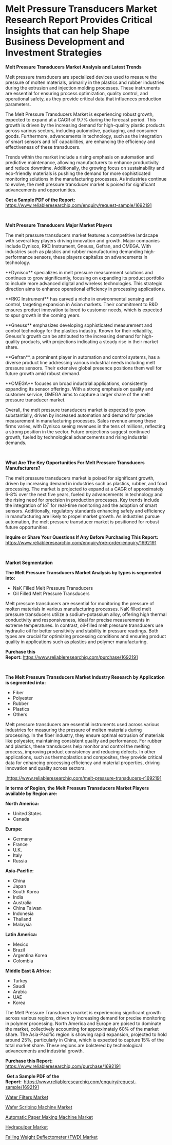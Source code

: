 <p><h1>Melt Pressure Transducers Market Research Report Provides Critical Insights that can help Shape Business Development and Investment Strategies</h1></p><p><strong>Melt Pressure Transducers Market Analysis and Latest Trends</strong></p>
<p><p>Melt pressure transducers are specialized devices used to measure the pressure of molten materials, primarily in the plastics and rubber industries during the extrusion and injection molding processes. These instruments are essential for ensuring process optimization, quality control, and operational safety, as they provide critical data that influences production parameters. </p><p>The Melt Pressure Transducers Market is experiencing robust growth, expected to expand at a CAGR of 9.7% during the forecast period. This growth is driven by the increasing demand for high-quality plastic products across various sectors, including automotive, packaging, and consumer goods. Furthermore, advancements in technology, such as the integration of smart sensors and IoT capabilities, are enhancing the efficiency and effectiveness of these transducers. </p><p>Trends within the market include a rising emphasis on automation and predictive maintenance, allowing manufacturers to enhance productivity and reduce downtime. Additionally, the growing focus on sustainability and eco-friendly materials is pushing the demand for more sophisticated monitoring solutions in the manufacturing processes. As industries continue to evolve, the melt pressure transducer market is poised for significant advancements and opportunities.</p></p>
<p><strong>Get a Sample PDF of the Report:&nbsp;</strong> <a href="https://www.reliableresearchiq.com/enquiry/request-sample/1692191?utm_campaign=1257&utm_medium=2&utm_source=Github&utm_content=ia&utm_term=19102024&utm_id=melt-pressure-transducers">https://www.reliableresearchiq.com/enquiry/request-sample/1692191</a></p>
<p>&nbsp;</p>
<p><strong>Melt Pressure Transducers Major Market Players</strong></p>
<p><p>The melt pressure transducers market features a competitive landscape with several key players driving innovation and growth. Major companies include Dynisco, RKC Instrument, Gneuss, Gefran, and OMEGA. With industries such as plastics and rubber manufacturing demanding high-performance sensors, these players capitalize on advancements in technology.</p><p>**Dynisco** specializes in melt pressure measurement solutions and continues to grow significantly, focusing on expanding its product portfolio to include more advanced digital and wireless technologies. This strategic direction aims to enhance operational efficiency in processing applications.</p><p>**RKC Instrument** has carved a niche in environmental sensing and control, targeting expansion in Asian markets. Their commitment to R&D ensures product innovation tailored to customer needs, which is expected to spur growth in the coming years.</p><p>**Gneuss** emphasizes developing sophisticated measurement and control technology for the plastics industry. Known for their reliability, Gneuss's growth can be attributed to the increasing demand for high-quality products, with projections indicating a steady rise in their market share.</p><p>**Gefran**, a prominent player in automation and control systems, has a diverse product line addressing various industrial needs including melt pressure sensors. Their extensive global presence positions them well for future growth amid robust demand.</p><p>**OMEGA** focuses on broad industrial applications, consistently expanding its sensor offerings. With a strong emphasis on quality and customer service, OMEGA aims to capture a larger share of the melt pressure transducer market.</p><p>Overall, the melt pressure transducers market is expected to grow substantially, driven by increased automation and demand for precise measurement in manufacturing processes. Sales revenue among these firms varies, with Dynisco seeing revenues in the tens of millions, reflecting a strong position in the sector. Future projections suggest continued growth, fueled by technological advancements and rising industrial demands.</p></p>
<p>&nbsp;</p>
<p><strong>What Are The Key Opportunities For Melt Pressure Transducers Manufacturers?</strong></p>
<p><p>The melt pressure transducers market is poised for significant growth, driven by increasing demand in industries such as plastics, rubber, and food processing. The market is projected to expand at a CAGR of approximately 6-8% over the next five years, fueled by advancements in technology and the rising need for precision in production processes. Key trends include the integration of IoT for real-time monitoring and the adoption of smart sensors. Additionally, regulatory standards enhancing safety and efficiency in manufacturing are likely to propel market growth. As industries pursue automation, the melt pressure transducer market is positioned for robust future opportunities.</p></p>
<p><strong>Inquire or Share Your Questions If Any Before Purchasing This Report:</strong> <a href="https://www.reliableresearchiq.com/enquiry/pre-order-enquiry/1692191?utm_campaign=1257&utm_medium=2&utm_source=Github&utm_content=ia&utm_term=19102024&utm_id=melt-pressure-transducers">https://www.reliableresearchiq.com/enquiry/pre-order-enquiry/1692191</a></p>
<p>&nbsp;</p>
<p><strong>Market Segmentation</strong></p>
<p><strong>The Melt Pressure Transducers Market Analysis by types is segmented into:</strong></p>
<p><ul><li>NaK Filled Melt Pressure Transducers</li><li>Oil Filled Melt Pressure Transducers</li></ul></p>
<p><p>Melt pressure transducers are essential for monitoring the pressure of molten materials in various manufacturing processes. NaK filled melt pressure transducers utilize a sodium-potassium alloy, offering high thermal conductivity and responsiveness, ideal for precise measurements in extreme temperatures. In contrast, oil-filled melt pressure transducers use hydraulic oil for better sensitivity and stability in pressure readings. Both types are crucial for optimizing processing conditions and ensuring product quality in applications such as plastics and polymer manufacturing.</p></p>
<p><strong>Purchase this Report:&nbsp;</strong><a href="https://www.reliableresearchiq.com/purchase/1692191?utm_campaign=1257&utm_medium=2&utm_source=Github&utm_content=ia&utm_term=19102024&utm_id=melt-pressure-transducers">https://www.reliableresearchiq.com/purchase/1692191</a></p>
<p>&nbsp;</p>
<p><strong>The Melt Pressure Transducers Market Industry Research by Application is segmented into:</strong></p>
<p><ul><li>Fiber</li><li>Polyester</li><li>Rubber</li><li>Plastics</li><li>Others</li></ul></p>
<p><p>Melt pressure transducers are essential instruments used across various industries for measuring the pressure of molten materials during processing. In the fiber industry, they ensure optimal extrusion of materials like polyester, maintaining consistent quality and performance. For rubber and plastics, these transducers help monitor and control the melting process, improving product consistency and reducing defects. In other applications, such as thermoplastics and composites, they provide critical data for enhancing processing efficiency and material properties, driving innovation and quality across sectors.</p></p>
<p><a href="https://www.reliableresearchiq.com/melt-pressure-transducers-r1692191?utm_campaign=1257&utm_medium=2&utm_source=Github&utm_content=ia&utm_term=19102024&utm_id=melt-pressure-transducers">&nbsp;https://www.reliableresearchiq.com/melt-pressure-transducers-r1692191</a></p>
<p><strong>In terms of Region, the Melt Pressure Transducers Market Players available by Region are:</strong></p>
<p>
    <p> <strong> North America: </strong>
        <ul>
            <li>United States</li>
            <li>Canada</li>
        </ul>
        </p> 
    <p> <strong> Europe: </strong>
        <ul>
            <li>Germany</li>
            <li>France</li>
            <li>U.K.</li>
            <li>Italy</li>
            <li>Russia</li>
        </ul>
        </p> 
    <p> <strong> Asia-Pacific: </strong>
        <ul>
            <li>China</li>
            <li>Japan</li>
            <li>South Korea</li>
            <li>India</li>
            <li>Australia</li>
            <li>China Taiwan</li>
            <li>Indonesia</li>
            <li>Thailand</li>
            <li>Malaysia</li>
        </ul>
        </p> 
    <p> <strong> Latin America: </strong>
        <ul>
            <li>Mexico</li>
            <li>Brazil</li>
            <li>Argentina Korea</li>
            <li>Colombia</li>
        </ul>
        </p> 
    <p> <strong> Middle East & Africa: </strong>
        <ul>
            <li>Turkey</li>
            <li>Saudi</li>
            <li>Arabia</li>
            <li>UAE</li>
            <li>Korea</li>
        </ul>
    </p>
    </p>
<p><p>The Melt Pressure Transducers market is experiencing significant growth across various regions, driven by increasing demand for precise monitoring in polymer processing. North America and Europe are poised to dominate the market, collectively accounting for approximately 60% of the market share. The Asia-Pacific region is showing rapid expansion, projected to hold around 25%, particularly in China, which is expected to capture 15% of the total market share. These regions are bolstered by technological advancements and industrial growth.</p></p>
<p><strong>Purchase this Report: </strong><a href="https://www.reliableresearchiq.com/purchase/1692191?utm_campaign=1257&utm_medium=2&utm_source=Github&utm_content=ia&utm_term=19102024&utm_id=melt-pressure-transducers">https://www.reliableresearchiq.com/purchase/1692191</a></p>
<p>&nbsp;<strong>Get a Sample PDF of the Report:&nbsp;&nbsp;</strong><a href="https://www.reliableresearchiq.com/enquiry/request-sample/1692191?utm_campaign=1257&utm_medium=2&utm_source=Github&utm_content=ia&utm_term=19102024&utm_id=melt-pressure-transducers">https://www.reliableresearchiq.com/enquiry/request-sample/1692191</a></p>
<p><strong></strong></p>
<p><p><a href="https://www.linkedin.com/pulse/water-filters-spectrum-usage-patterns-sector-evolution-ttojc?utm_campaign=1257&utm_medium=2&utm_source=Github&utm_content=ia&utm_term=19102024&utm_id=melt-pressure-transducers">Water Filters Market</a></p><p><a href="https://github.com/gabrielleq8bung/Market-Research-Report-List-1/blob/main/wafer-scribing-machine-market.md?utm_campaign=1257&utm_medium=2&utm_source=Github&utm_content=ia&utm_term=19102024&utm_id=melt-pressure-transducers">Wafer Scribing Machine Market</a></p><p><a href="https://issuu.com/reportprime-2/docs/automatic-paper-making-machine-mark_e2e2aa542f8114?utm_campaign=1257&utm_medium=2&utm_source=Github&utm_content=ia&utm_term=19102024&utm_id=melt-pressure-transducers">Automatic Paper Making Machine Market</a></p><p><a href="https://issuu.com/reportprime-2/docs/hydrapulper-market-size-2030.pptx_f1c8a2b5cb8be4?utm_campaign=1257&utm_medium=2&utm_source=Github&utm_content=ia&utm_term=19102024&utm_id=melt-pressure-transducers">Hydrapulper Market</a></p><p><a href="https://github.com/sogusofer/Market-Research-Report-List-1/blob/main/falling-weight-deflectometer-fwd-market.md?utm_campaign=1257&utm_medium=2&utm_source=Github&utm_content=ia&utm_term=19102024&utm_id=melt-pressure-transducers">Falling Weight Deflectometer (FWD) Market</a></p></p>